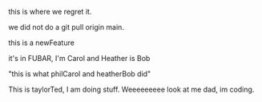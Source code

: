 this is where we regret it.

we did not do a git pull origin main.

this is a newFeature

it's in FUBAR, I'm Carol and Heather is Bob

"this is what philCarol and heatherBob did"


This is taylorTed, I am doing stuff. Weeeeeeeee look at me dad, im coding.
